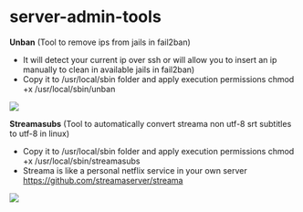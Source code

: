 # server-admin-tools

**Unban** (Tool to remove ips from jails in fail2ban)
- It will detect your current ip over ssh or will allow you to insert an ip manually to clean in available jails in fail2ban)
- Copy it to /usr/local/sbin folder and apply execution permissions chmod +x /usr/local/sbin/unban
<img src="https://i.postimg.cc/Y2dqcJ5w/ssh.jpg">

**Streamasubs** (Tool to automatically convert streama non utf-8 srt subtitles to utf-8 in linux)
- Copy it to /usr/local/sbin folder and apply execution permissions chmod +x /usr/local/sbin/streamasubs
- Streama is like a personal netflix service in your own server https://github.com/streamaserver/streama
<img src="https://i.postimg.cc/4xtWk1Hz/streama.jpg">
